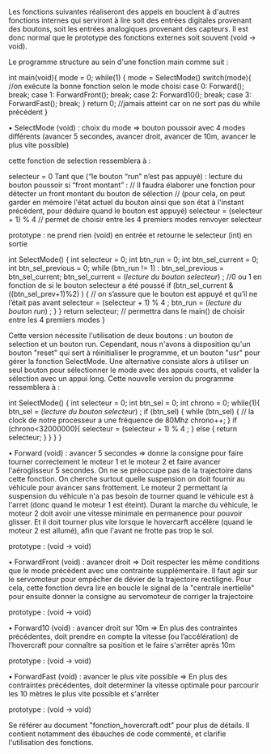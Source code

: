 Les fonctions suivantes réaliseront des appels en bouclent à d'autres fonctions internes qui serviront à lire soit des entrées digitales provenant des boutons,
soit les entrées analogiques provenant des capteurs. Il est donc normal que le prototype des fonctions externes soit souvent (void -> void).


Le programme structure au sein d'une fonction main comme suit :


int main(void){
	mode = 0;
	while(1) {
		mode = SelectMode()
		switch(mode){   //on exécute la bonne fonction selon le mode choisi
			case 0:
				Forward();
				break;
			case 1:
				ForwardFront();
				break;
			case 2:
				Forward10();
				break;
			case 3:
				ForwardFast();
				break;
	}
	return 0; //jamais atteint car on ne sort pas du while précédent
}


•	SelectMode (void) : choix du mode => bouton poussoir avec 4 modes différents (avancer 5 secondes, avancer droit, avancer de 10m, avancer le plus vite possible)

cette fonction de selection ressemblera à :

selecteur = 0
Tant que (“le bouton “run” n’est pas appuyé) :
	lecture du bouton poussoir
		si “front montant” :   // Il faudra élaborer une fonction pour détecter un front montant du bouton de sélection
		// (pour cela, on peut garder en mémoire l'état actuel du bouton ainsi que son état à l'instant précédent, pour déduire quand le bouton est appuyé)
			selecteur = (selecteur + 1) % 4   // permet de choisir entre les 4 premiers modes
renvoyer selecteur

prototype : ne prend rien (void) en entrée et retourne le selecteur (int) en sortie

int SelectMode() {
	int selecteur = 0;
	int btn_run = 0;
	int btn_sel_current = 0;
	int btn_sel_previous = 0;
	while (btn_run != 1) :
		btn_sel_previous = btn_sel_current;
		btn_sel_current = (*lecture du bouton selecteur*) ; //0 ou 1 en fonction de si le bouton selecteur a été poussé
		if (btn_sel_current & ((btn_sel_prev+1)%2) ) {
// on s’assure que le bouton est appuyé et qu’il ne l’était pas avant
			selecteur = (selecteur + 1) % 4 ;
		btn_run = (*lecture du bouton run*) ;
		}
	}
return selecteur;   // permettra dans le main() de choisir entre les 4 premiers modes
}

Cette version nécessite l'utilisation de deux boutons : un bouton de selection et un bouton run.
Cependant, nous n'avons à disposition qu'un bouton "reset" qui sert à réinitialiser le programme, et un bouton "usr" pour gérer la fonction SelectMode.
Une alternative consiste alors à utiliser un seul bouton pour sélectionner le mode avec des appuis courts, et valider la sélection avec un appui long.
Cette nouvelle version du programme ressemblera à :

int SelectMode() {
	int selecteur = 0;
	int btn_sel = 0;
	int chrono = 0;
	while(1){
		btn_sel = (*lecture du bouton selecteur*) ; 
		if (btn_sel) {
			while (btn_sel) {
			// la clock de notre processeur a une fréquence de 80Mhz
				chrono++; 
				}
			if (chrono<32000000){
				selecteur = (selecteur + 1) % 4 ;
				}
			else {
				return selecteur;
			}
		}
	}
}



•	Forward (void) : avancer 5 secondes => donne la consigne pour faire tourner correctement le moteur 1 et le moteur 2 et faire avancer l'aéroglisseur 5 secondes.
On ne se préoccupe pas de la trajectoire dans cette fonction. On cherche surtout quelle suspension on doit fournir au véhicule pour avancer sans frottement.
Le moteur 2 permettant la suspension du véhicule n'a pas besoin de tourner quand le véhicule est à l'arret (donc quand le moteur 1 est éteint).
Durant la marche du véhicule, le moteur 2 doit avoir une vitesse minimale en permanence pour pouvoir glisser.
Et il doit tourner plus vite lorsque le hovercarft accélère (quand le moteur 2 est allumé), afin que l'avant ne frotte pas trop le sol.

prototype : (void -> void)



•	ForwardFront (void) : avancer droit => Doit respecter les même conditions que le mode précédent avec une contrainte supplémentaire.
Il faut agir sur le servomoteur pour empêcher de dévier de la trajectoire rectiligne.
Pour cela, cette fonction devra lire en boucle le signal de la "centrale inertielle" pour ensuite donner la consigne au servomoteur de corriger la trajectoire

prototype : (void -> void)



•	Forward10 (void) : avancer droit sur 10m => En plus des contraintes précédentes,
doit prendre en compte la vitesse (ou l’accélération) de l’hovercraft pour connaître sa position et le faire s'arrêter après 10m

prototype : (void -> void)



•	ForwardFast (void) : avancer le plus vite possible => En plus des contraintes précédentes,
doit determiner la vitesse optimale pour parcourir les 10 mètres le plus vite possible et s'arrêter

prototype : (void -> void)


Se référer au document "fonction_hovercraft.odt" pour plus de détails. Il contient notamment des ébauches de code commenté, et clarifie l'utilisation des fonctions.
